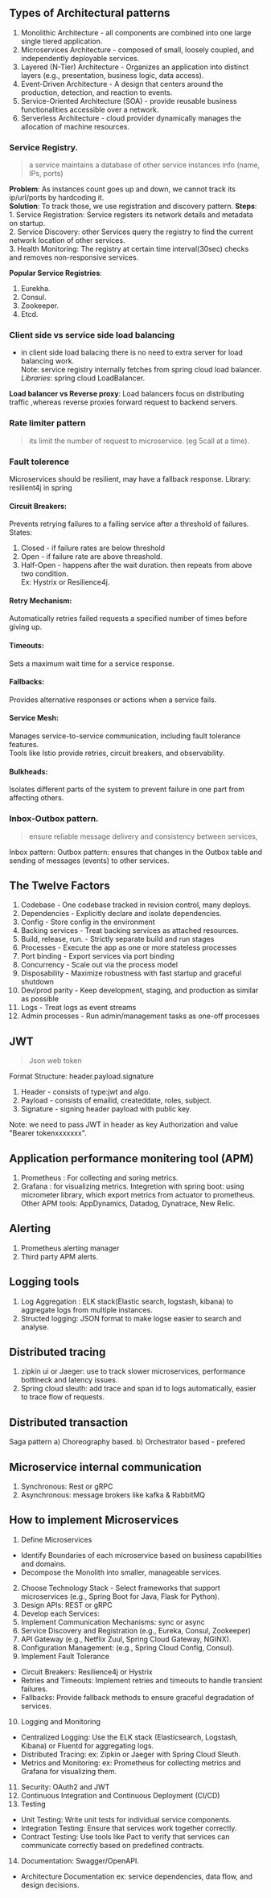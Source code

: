 ## Types of Architectural patterns

1. Monolithic Architecture - all components are combined into one large single tiered application.  
2. Microservices Architecture - composed of small, loosely coupled, and independently deployable services.  
3. Layered (N-Tier) Architecture - Organizes an application into distinct layers (e.g., presentation, business logic, data access).   
4. Event-Driven Architecture -  A design that centers around the production, detection, and reaction to events.    
5. Service-Oriented Architecture (SOA) - provide reusable business functionalities accessible over a network.  
6. Serverless Architecture - cloud provider dynamically manages the allocation of machine resources.  


### Service Registry.  
> a service maintains a database of other service instances info (name, IPs, ports)

**Problem**: As instances count goes up and down, we cannot track its ip/url/ports by hardcoding it.   
**Solution**: To track those, we use registration and discovery pattern. 
**Steps**:   
    1. Service Registration: Service registers its network details and metadata on startup.  
    2. Service Discovery: other Services query the registry to find the current network location of other services.  
    3. Health Monitoring: The registry at certain time interval(30sec) checks and removes non-responsive services.    

**Popular Service Registries**:
1. Eurekha.   
2. Consul.    
3. Zookeeper.    
4. Etcd.    

### Client side vs service side load balancing
- in client side load balacing there is no need to extra server for load balancing work.   
Note: service registry internally fetches from spring cloud load balancer.   
*Libraries*: spring cloud LoadBalancer.   

**Load balancer vs Reverse proxy**: Load balancers focus on distributing traffic ,whereas reverse proxies forward request to backend servers.  

### Rate limiter pattern
> its limit the number of request to microservice. (eg 5call at a time). 

### Fault tolerence
Microservices should be resilient, may have a fallback response. 
Library: resilient4j in spring 

#### Circuit Breakers:
Prevents retrying failures to a failing service after a threshold of failures.  
States: 
1. Closed - if failure rates are below threshold   
2. Open - if failure rate are above threashold.   
3. Half-Open - happens after the wait duration. then repeats from above two condition.   
Ex: Hystrix or Resilience4j. 
#### Retry Mechanism:
Automatically retries failed requests a specified number of times before giving up.  

#### Timeouts:
Sets a maximum wait time for a service response.

#### Fallbacks:
Provides alternative responses or actions when a service fails.

#### Service Mesh:
Manages service-to-service communication, including fault tolerance features.  
Tools like Istio provide retries, circuit breakers, and observability.

#### Bulkheads:
Isolates different parts of the system to prevent failure in one part from affecting others.

### Inbox-Outbox pattern. 
> ensure reliable message delivery and consistency between services, 

Inbox pattern: 
Outbox pattern: ensures that changes in the Outbox table and sending of messages (events) to other services. 


## The Twelve Factors
1. Codebase - One codebase tracked in revision control, many deploys. 
2. Dependencies - Explicitly declare and isolate dependencies. 
3. Config - Store config in the environment
4. Backing services - Treat backing services as attached resources. 
5. Build, release, run. - Strictly separate build and run stages
6. Processes - Execute the app as one or more stateless processes
7. Port binding - Export services via port binding
8. Concurrency - Scale out via the process model
9. Disposability - Maximize robustness with fast startup and graceful shutdown
10. Dev/prod parity - Keep development, staging, and production as similar as possible
11. Logs - Treat logs as event streams
12. Admin processes - Run admin/management tasks as one-off processes


## JWT
> Json web token

Format Structure: header.payload.signature  
1. Header - consists of type:jwt and algo. 
2. Payload - consists of emailid, createddate, roles, subject. 
3. Signature - signing header payload with public key. 

Note: we need to pass JWT in header as key Authorization and value "Bearer tokenxxxxxxx".  

## Application performance monitering tool (APM)
1. Prometheus : For collecting and soring metrics. 
2. Grafana : for visualizing metrics. 
Integretion with spring boot: using micrometer library, which export metrics from actuator to prometheus. 
Other APM tools: AppDynamics, Datadog, Dynatrace, New Relic. 

## Alerting
1. Prometheus alerting manager
2. Third party APM alerts. 

## Logging tools
1. Log Aggregation : ELK stack(Elastic search, logstash, kibana) to aggregate logs from multiple instances. 
2. Structed logging: JSON format to make logse easier to search and analyse. 

## Distributed tracing
1. zipkin ui or Jaeger: use to track slower microservices, performance bottlneck and latency issues. 
2. Spring cloud sleuth: add trace and span id to logs automatically, easier to trace flow of requests. 

## Distributed transaction
Saga pattern
a) Choreography based. 
b) Orchestrator based - prefered 

## Microservice internal communication
1. Synchronous: Rest or gRPC
2. Asynchronous: message brokers like kafka & RabbitMQ



## How to implement Microservices
1. Define Microservices   
- Identify Boundaries of each microservice based on business capabilities and domains.
- Decompose the Monolith into smaller, manageable services.

2. Choose Technology Stack - Select frameworks that support microservices (e.g., Spring Boot for Java, Flask for Python).
3. Design APIs: REST or gRPC
4. Develop each Services:   
5. Implement Communication Mechanisms: sync or async  
6. Service Discovery and Registration (e.g., Eureka, Consul, Zookeeper)    
7. API Gateway (e.g., Netflix Zuul, Spring Cloud Gateway, NGINX).  
8. Configuration Management: (e.g., Spring Cloud Config, Consul).
9. Implement Fault Tolerance
- Circuit Breakers: Resilience4j or Hystrix  
- Retries and Timeouts: Implement retries and timeouts to handle transient failures.
- Fallbacks: Provide fallback methods to ensure graceful degradation of services.

10. Logging and Monitoring
- Centralized Logging: Use the ELK stack (Elasticsearch, Logstash, Kibana) or Fluentd for aggregating logs.
- Distributed Tracing: ex: Zipkin or Jaeger with Spring Cloud Sleuth.
- Metrics and Monitoring: ex: Prometheus for collecting metrics and Grafana for visualizing them.
11. Security: OAuth2 and JWT   
12. Continuous Integration and Continuous Deployment (CI/CD)  
13. Testing  
- Unit Testing: Write unit tests for individual service components.  
- Integration Testing: Ensure that services work together correctly.  
- Contract Testing: Use tools like Pact to verify that services can communicate correctly based on predefined contracts.  
14. Documentation: Swagger/OpenAPI.  
- Architecture Documentation ex: service dependencies, data flow, and design decisions.  